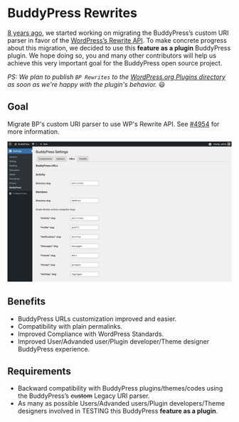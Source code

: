 # BuddyPress Rewrites

[8 years ago](https://buddypress.trac.wordpress.org/ticket/4954), we started working on migrating the BuddyPress’s custom URI parser in favor of the [WordPress’s Rewrite API](https://developer.wordpress.org/reference/classes/wp_rewrite/). To make concrete progress about this migration, we decided to use this **feature as a plugin** BuddyPress plugin. We hope doing so, you and many other contributors will help us achieve this very important goal for the BuddyPress open source project.

_PS: We plan to publish `BP Rewrites` to the [WordPress.org Plugins directory](https://wordpress.org/plugins/) as soon as we're happy with the plugin's behavior._ 😃

## Goal
Migrate BP's custom URI parser to use WP's Rewrite API. See [#4954](https://buddypress.trac.wordpress.org/ticket/4954) for more information.

![Admin screen](./screenshot.png)

## Benefits
+ BuddyPress URLs customization improved and easier.
+ Compatibility with plain permalinks.
+ Improved Compliance with WordPress Standards.
+ Improved User/Advanded user/Plugin developer/Theme designer BuddyPress experience.

## Requirements
- Backward compatibility with BuddyPress plugins/themes/codes using the BuddyPress’s ~~custom~~ Legacy URI parser.
- As many as possible Users/Advanded users/Plugin developers/Theme designers involved in TESTING this BuddyPress **feature as a plugin**.
